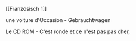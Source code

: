 [[Französisch 1]]

une voiture d'Occasion - Gebrauchtwagen 


Le CD ROM - C'est ronde et ce n'est pas pas cher, 